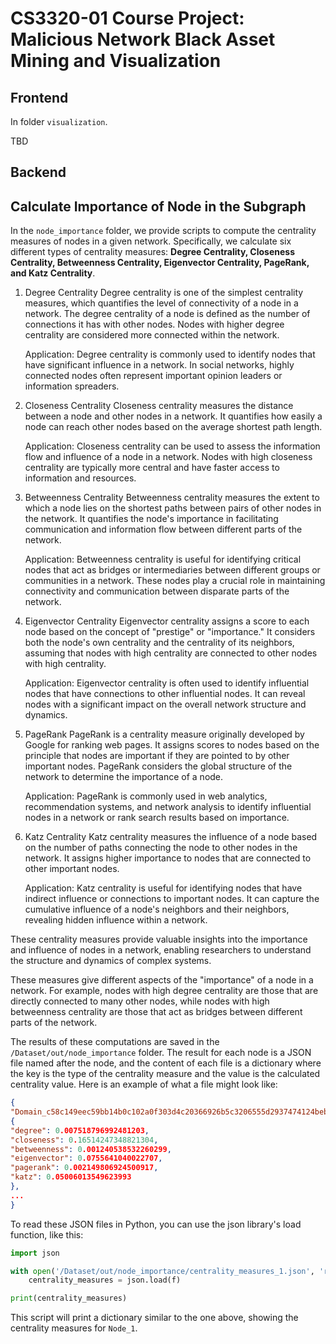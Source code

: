 # CS3320-01 Course Project: Malicious Network Black Asset Mining and Visualization

## Frontend

In folder `visualization`.

TBD

## Backend

## Calculate Importance of Node in the Subgraph

In the `node_importance` folder, we provide scripts to compute the centrality measures of nodes in a given network. Specifically, we calculate six different types of centrality measures: **Degree Centrality, Closeness Centrality, Betweenness Centrality, Eigenvector Centrality, PageRank, and Katz Centrality**.

1. Degree Centrality
    Degree centrality is one of the simplest centrality measures, which quantifies the level of connectivity of a node in a network. The degree centrality of a node is defined as the number of connections it has with other nodes. Nodes with higher degree centrality are considered more connected within the network.

    Application: Degree centrality is commonly used to identify nodes that have significant influence in a network. In social networks, highly connected nodes often represent important opinion leaders or information spreaders.

2. Closeness Centrality
    Closeness centrality measures the distance between a node and other nodes in a network. It quantifies how easily a node can reach other nodes based on the average shortest path length.

    Application: Closeness centrality can be used to assess the information flow and influence of a node in a network. Nodes with high closeness centrality are typically more central and have faster access to information and resources.

3. Betweenness Centrality
    Betweenness centrality measures the extent to which a node lies on the shortest paths between pairs of other nodes in the network. It quantifies the node's importance in facilitating communication and information flow between different parts of the network.

    Application: Betweenness centrality is useful for identifying critical nodes that act as bridges or intermediaries between different groups or communities in a network. These nodes play a crucial role in maintaining connectivity and communication between disparate parts of the network.

4. Eigenvector Centrality
    Eigenvector centrality assigns a score to each node based on the concept of "prestige" or "importance." It considers both the node's own centrality and the centrality of its neighbors, assuming that nodes with high centrality are connected to other nodes with high centrality.

    Application: Eigenvector centrality is often used to identify influential nodes that have connections to other influential nodes. It can reveal nodes with a significant impact on the overall network structure and dynamics.

5. PageRank
    PageRank is a centrality measure originally developed by Google for ranking web pages. It assigns scores to nodes based on the principle that nodes are important if they are pointed to by other important nodes. PageRank considers the global structure of the network to determine the importance of a node.

    Application: PageRank is commonly used in web analytics, recommendation systems, and network analysis to identify influential nodes in a network or rank search results based on importance.

6. Katz Centrality
    Katz centrality measures the influence of a node based on the number of paths connecting the node to other nodes in the network. It assigns higher importance to nodes that are connected to other important nodes.

    Application: Katz centrality is useful for identifying nodes that have indirect influence or connections to important nodes. It can capture the cumulative influence of a node's neighbors and their neighbors, revealing hidden influence within a network.

These centrality measures provide valuable insights into the importance and influence of nodes in a network, enabling researchers to understand the structure and dynamics of complex systems.

These measures give different aspects of the "importance" of a node in a network. For example, nodes with high degree centrality are those that are directly connected to many other nodes, while nodes with high betweenness centrality are those that act as bridges between different parts of the network.

The results of these computations are saved in the `/Dataset/out/node_importance` folder. The result for each node is a JSON file named after the node, and the content of each file is a dictionary where the key is the type of the centrality measure and the value is the calculated centrality value. Here is an example of what a file might look like:

```json
{
"Domain_c58c149eec59bb14b0c102a0f303d4c20366926b5c3206555d2937474124beb9": 
{
"degree": 0.007518796992481203,
"closeness": 0.16514247348821304,
"betweenness": 0.001240538532260299,
"eigenvector": 0.0755641040022707,
"pagerank": 0.002149806924500917,
"katz": 0.05006013549623993
},
...
}
```

To read these JSON files in Python, you can use the json library's load function, like this:

```python
import json

with open('/Dataset/out/node_importance/centrality_measures_1.json', 'r') as f:
    centrality_measures = json.load(f)

print(centrality_measures)
```
This script will print a dictionary similar to the one above, showing the centrality measures for `Node_1`.